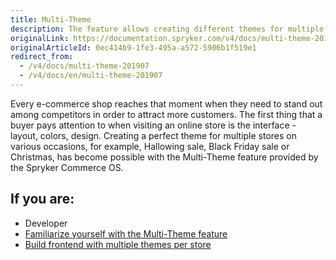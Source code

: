 ```yaml
---
title: Multi-Theme
description: The feature allows creating different themes for multiple stores on various occasions to attract customers' attention.
originalLink: https://documentation.spryker.com/v4/docs/multi-theme-201907
originalArticleId: 0ec414b9-1fe3-495a-a572-5906b1f519e1
redirect_from:
  - /v4/docs/multi-theme-201907
  - /v4/docs/en/multi-theme-201907
---
```


Every e-commerce shop reaches that moment when they need to stand out among competitors in order to attract more customers. The first thing that a buyer pays attention to when visiting an online store is the interface - layout, colors, design. Creating a perfect theme for multiple stores on various occasions, for example, Hallowing sale, Black Friday sale or Christmas, has become possible with the Multi-Theme feature provided by the Spryker Commerce OS.

## If you are:

<div class="mr-container">
    <div class="mr-list-container">
        <!-- col1 -->
        <div class="mr-col">
            <ul class="mr-list mr-list-green">
                <li class="mr-title">Developer</li>
                <li><a href="https://documentation.spryker.com/v4/docs/multi-theme-feature-overview-201907" class="mr-link">Familiarize yourself with the Multi-Theme feature</a></li>
                <li><a href="https://documentation.spryker.com/v4/docs/frontend-builder-for-yves" class="mr-link">Build frontend with multiple themes per store</a></li> 
            </ul>
        </div>
        </div>
</div>
